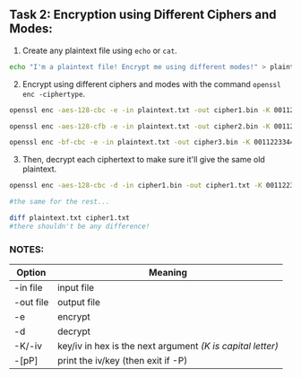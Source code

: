 ## Task 2: Encryption using Different Ciphers and Modes:

1. Create any plaintext file using `echo` or `cat`.
```bash
echo "I'm a plaintext file! Encrypt me using different modes!" > plaintext.txt
```

2. Encrypt using different ciphers and modes with the command `openssl enc -ciphertype`.
```bash
openssl enc -aes-128-cbc -e -in plaintext.txt -out cipher1.bin -K 00112233445566778899aabbccddeeff -iv 0102030405060708

openssl enc -aes-128-cfb -e -in plaintext.txt -out cipher2.bin -K 00112233445566778899aabbccddeeff -iv 0102030405060708

openssl enc -bf-cbc -e -in plaintext.txt -out cipher3.bin -K 00112233445566778899aabbccddeeff -iv 0102030405060708
```

3. Then, decrypt each ciphertext to make sure it'll give the same old plaintext.
```bash
openssl enc -aes-128-cbc -d -in cipher1.bin -out cipher1.txt -K 00112233445566778899aabbccddeeff -iv 0102030405060708

#the same for the rest...
```
```bash
diff plaintext.txt cipher1.txt
#there shouldn't be any difference!
```

### NOTES:
| Option | Meaning |
| ------ | ------ |
| -in file | input file |
| -out file | output file |
| -e | encrypt |
| -d | decrypt |
| -K/-iv | key/iv in hex is the next argument *(K is capital letter)* |
| -[pP] | print the iv/key (then exit if -P) |



